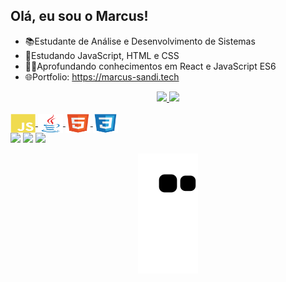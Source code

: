 ## Olá, eu sou o Marcus!

- 📚Estudante de Análise e Desenvolvimento de Sistemas
- 💾Estudando JavaScript, HTML e CSS
- 👨‍💻Aprofundando conhecimentos em React e JavaScript ES6
- 🌐Portfolio: https://marcus-sandi.tech

<div align="center">
  <a href="https://github.com/MarcusMix">
  <img height="150em" src="https://github-readme-stats.vercel.app/api?username=marcusmix&show_icons=true&theme=dark&include_all_commits=true&count_private=true"/>
  <img height="150em" src="https://github-readme-stats.vercel.app/api/top-langs/?username=MarcusMix&layout=compact&langs_count=7&theme=dark"/>
</div>

<div style="display: inline_block"><br>
  <img align="center" alt="Marcus-Js" height="30" width="40" src="https://raw.githubusercontent.com/devicons/devicon/master/icons/javascript/javascript-plain.svg">
  <img align="center" alt="Marcus-CSS" height="30" width="40" src="https://raw.githubusercontent.com/devicons/devicon/master/icons/java/java-original.svg">
  <img align="center" alt="Marcus-HTML" height="30" width="40" src="https://raw.githubusercontent.com/devicons/devicon/master/icons/html5/html5-original.svg">
  <img align="center" alt="Marcus-CSS" height="30" width="40" src="https://raw.githubusercontent.com/devicons/devicon/master/icons/css3/css3-original.svg">
</div>
  
  <div>  
 <a href = "mailto:tradedomarcus@gmail.com"><img src="https://img.shields.io/badge/-Gmail-%23333?style=for-the-badge&logo=gmail&logoColor=white" target="_blank"></a>
  <a href="https://www.linkedin.com/in/marcus-sandi-47a47122b/" target="_blank"><img src="https://img.shields.io/badge/-LinkedIn-%230077B5?style=for-the-badge&logo=linkedin&logoColor=white" target="_blank"></a> 
    <a href="https://instagram.com/marcus.sandi" target="_blank"><img src="https://img.shields.io/badge/-Instagram-%23E4405F?style=for-the-badge&logo=instagram&logoColor=white" target="_blank"></a>
    <div align="center">
  
  ![Snake animation](https://github.com/MarcusMix/MarcusMix/blob/output/github-contribution-grid-snake.svg)
  
</div>
  

